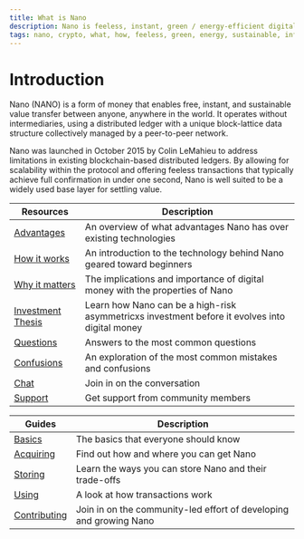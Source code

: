 ```yaml
---
title: What is Nano
description: Nano is feeless, instant, green / energy-efficient digital money (cryptocurrency)
tags: nano, crypto, what, how, feeless, green, energy, sustainable, information, instant, wiki
---
```


# Introduction

Nano (NANO) is a form of money that enables free, instant, and sustainable value transfer between anyone, anywhere in the world. It operates without intermediaries, using a distributed ledger with a unique block-lattice data structure collectively managed by a peer-to-peer network.

Nano was launched in October 2015 by Colin LeMahieu to address limitations in existing blockchain-based distributed ledgers. By allowing for scalability within the protocol and offering feeless transactions that typically achieve full confirmation in under one second, Nano is well suited to be a widely used base layer for settling value.

| Resources                                            | Description                                                                                    |
| ---------------------------------------------------- | ---------------------------------------------------------------------------------------------- |
| [Advantages](/introduction/advantages)               | An overview of what advantages Nano has over existing technologies                             |
| [How it works](/introduction/how-it-works)           | An introduction to the technology behind Nano geared toward beginners                          |
| [Why it matters](/introduction/why-it-matters)       | The implications and importance of digital money with the properties of Nano                   |
| [Investment Thesis](/introduction/investment-thesis) | Learn how Nano can be a high-risk asymmetricxs investment before it evolves into digital money |
| [Questions](/faqs)                                   | Answers to the most common questions                                                           |
| [Confusions](/introduction/misconceptions)           | An exploration of the most common mistakes and confusions                                      |
| [Chat](/community)                                   | Join in on the conversation                                                                    |
| [Support](/support)                                  | Get support from community members                                                             |

| Guides                                           | Description                                                        |
| ------------------------------------------------ | ------------------------------------------------------------------ |
| [Basics](/getting-started-users/basics)          | The basics that everyone should know                               |
| [Acquiring](/getting-started-users/acquiring)    | Find out how and where you can get Nano                            |
| [Storing](/getting-started-users/storing/basics) | Learn the ways you can store Nano and their trade-offs             |
| [Using](/getting-started-users/using)            | A look at how transactions work                                    |
| [Contributing](/contributing)                    | Join in on the community-led effort of developing and growing Nano |

